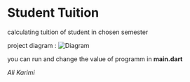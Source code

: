 # Student Tuition
calculating tuition of student in chosen semester

project diagram :
![**Diagram**](https://github.com/alli2729/student_tuition/blob/master/image.jpg?raw=true)

you can run and change the value of programm in **main.dart**

*Ali Karimi*